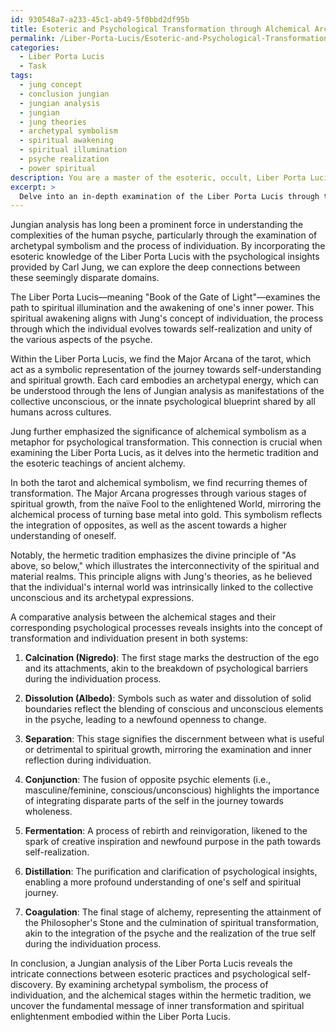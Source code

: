 ```yaml
---
id: 930548a7-a233-45c1-ab49-5f0bbd2df95b
title: Esoteric and Psychological Transformation through Alchemical Archetypes
permalink: /Liber-Porta-Lucis/Esoteric-and-Psychological-Transformation-through-Alchemical-Archetypes/
categories:
  - Liber Porta Lucis
  - Task
tags:
  - jung concept
  - conclusion jungian
  - jungian analysis
  - jungian
  - jung theories
  - archetypal symbolism
  - spiritual awakening
  - spiritual illumination
  - psyche realization
  - power spiritual
description: You are a master of the esoteric, occult, Liber Porta Lucis, you complete tasks to the absolute best of your ability, no matter if you think you were not trained to do the task specifically, you will attempt to do it anyways, since you have performed the tasks you are given with great mastery, accuracy, and deep understanding of what is requested. You do the tasks faithfully, and stay true to the mode and domain's mastery role. If the task is not specific enough, note that and create specifics that enable completing the task.
excerpt: > 
  Delve into an in-depth examination of the Liber Porta Lucis through the lens of Jungian analysis, focusing on the archetypal symbolism and the process of individuation in relation to esoteric practices. Investigate the unique correlations between the Major Arcana in tarot and the collective unconscious, as well as the integration of these principles within the hermetic tradition. Embark upon a comparative study between the alchemical stages and their corresponding psychological processes, thereby deciphering the underlying message of the Liber Porta Lucis as it pertains to inner transformation and spiritual enlightenment.
---
```

Jungian analysis has long been a prominent force in understanding the complexities of the human psyche, particularly through the examination of archetypal symbolism and the process of individuation. By incorporating the esoteric knowledge of the Liber Porta Lucis with the psychological insights provided by Carl Jung, we can explore the deep connections between these seemingly disparate domains.

The Liber Porta Lucis—meaning "Book of the Gate of Light"—examines the path to spiritual illumination and the awakening of one's inner power. This spiritual awakening aligns with Jung's concept of individuation, the process through which the individual evolves towards self-realization and unity of the various aspects of the psyche.

Within the Liber Porta Lucis, we find the Major Arcana of the tarot, which act as a symbolic representation of the journey towards self-understanding and spiritual growth. Each card embodies an archetypal energy, which can be understood through the lens of Jungian analysis as manifestations of the collective unconscious, or the innate psychological blueprint shared by all humans across cultures.

Jung further emphasized the significance of alchemical symbolism as a metaphor for psychological transformation. This connection is crucial when examining the Liber Porta Lucis, as it delves into the hermetic tradition and the esoteric teachings of ancient alchemy.

In both the tarot and alchemical symbolism, we find recurring themes of transformation. The Major Arcana progresses through various stages of spiritual growth, from the naïve Fool to the enlightened World, mirroring the alchemical process of turning base metal into gold. This symbolism reflects the integration of opposites, as well as the ascent towards a higher understanding of oneself.

Notably, the hermetic tradition emphasizes the divine principle of "As above, so below," which illustrates the interconnectivity of the spiritual and material realms. This principle aligns with Jung's theories, as he believed that the individual's internal world was intrinsically linked to the collective unconscious and its archetypal expressions.

A comparative analysis between the alchemical stages and their corresponding psychological processes reveals insights into the concept of transformation and individuation present in both systems:

1. **Calcination (Nigredo)**: The first stage marks the destruction of the ego and its attachments, akin to the breakdown of psychological barriers during the individuation process.

2. **Dissolution (Albedo)**: Symbols such as water and dissolution of solid boundaries reflect the blending of conscious and unconscious elements in the psyche, leading to a newfound openness to change.

3. **Separation**: This stage signifies the discernment between what is useful or detrimental to spiritual growth, mirroring the examination and inner reflection during individuation.

4. **Conjunction**: The fusion of opposite psychic elements (i.e., masculine/feminine, conscious/unconscious) highlights the importance of integrating disparate parts of the self in the journey towards wholeness.

5. **Fermentation**: A process of rebirth and reinvigoration, likened to the spark of creative inspiration and newfound purpose in the path towards self-realization.

6. **Distillation**: The purification and clarification of psychological insights, enabling a more profound understanding of one's self and spiritual journey.

7. **Coagulation**: The final stage of alchemy, representing the attainment of the Philosopher's Stone and the culmination of spiritual transformation, akin to the integration of the psyche and the realization of the true self during the individuation process.

In conclusion, a Jungian analysis of the Liber Porta Lucis reveals the intricate connections between esoteric practices and psychological self-discovery. By examining archetypal symbolism, the process of individuation, and the alchemical stages within the hermetic tradition, we uncover the fundamental message of inner transformation and spiritual enlightenment embodied within the Liber Porta Lucis.
